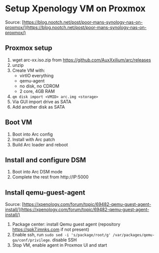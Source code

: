 # Setup Xpenology VM on Proxmox
Source: [https://blog.nootch.net/post/poor-mans-synology-nas-on-proxmox/](https://blog.nootch.net/post/poor-mans-synology-nas-on-proxmox/)

## Proxmox setup
1. wget arc-xx.iso.zip from https://github.com/AuxXxilium/arc/releases
2. unzip
3. Create VM with:
   - virtIO everything
   - qemu-agent
   - no disk, no CDROM
   - 2 core, 4GB RAM
4. `qm disk import <VMID> arc.img <storage>`
5. Via GUI import drive as SATA
6. Add another disk as SATA

## Boot VM
1. Boot into Arc config
2. Install with Arc patch
3. Build Arc loader and reboot

## Install and configure DSM
1.  Boot into Arc DSM mode
2.  Complete the rest from http://IP:5000

## Install qemu-guest-agent
Source: [https://xpenology.com/forum/topic/69482-qemu-guest-agent-install/](https://xpenology.com/forum/topic/69482-qemu-guest-agent-install/)
1. Package center: install Qemu guest agent (repository https://spk7.imnks.com if not present)
2. Enable ssh, run `sudo sed -i 's/package/root/g' /var/packages/qemu-ga/conf/privilege`. disable SSH
3. Stop VM, enable agent in Proxmox UI and start